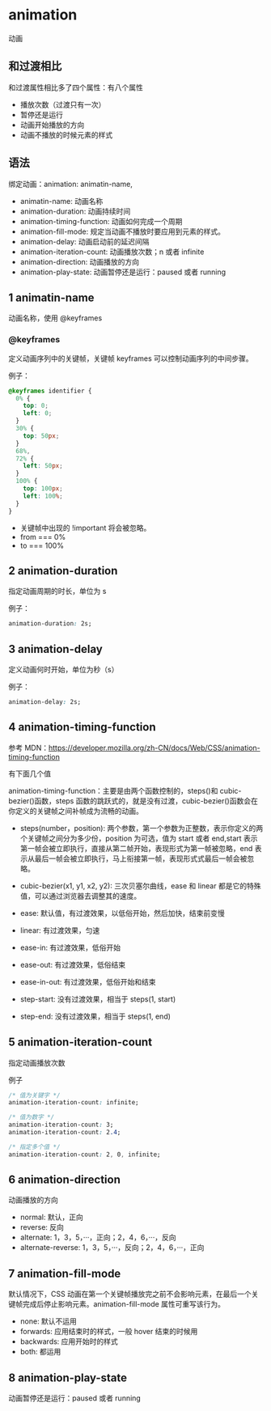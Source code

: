 # animation

动画

## 和过渡相比

和过渡属性相比多了四个属性：有八个属性

- 播放次数（过渡只有一次）
- 暂停还是运行
- 动画开始播放的方向
- 动画不播放的时候元素的样式

## 语法

绑定动画：animation: animatin-name,

- animatin-name: 动画名称
- animation-duration: 动画持续时间
- animation-timing-function: 动画如何完成一个周期
- animation-fill-mode: 规定当动画不播放时要应用到元素的样式。
- animation-delay: 动画启动前的延迟间隔
- animation-iteration-count: 动画播放次数；n 或者 infinite
- animation-direction: 动画播放的方向
- animation-play-state: 动画暂停还是运行：paused 或者 running

## 1 animatin-name

动画名称，使用 @keyframes

### @keyframes

定义动画序列中的关键帧，关键帧 keyframes 可以控制动画序列的中间步骤。

例子：

```css
@keyframes identifier {
  0% {
    top: 0;
    left: 0;
  }
  30% {
    top: 50px;
  }
  68%,
  72% {
    left: 50px;
  }
  100% {
    top: 100px;
    left: 100%;
  }
}
```

- 关键帧中出现的 !important 将会被忽略。
- from === 0%
- to === 100%

## 2 animation-duration

指定动画周期的时长，单位为 s

例子：

```css
animation-duration: 2s;
```

## 3 animation-delay

定义动画何时开始，单位为秒（s）

例子：

```css
animation-delay: 2s;
```

## 4 animation-timing-function

参考 MDN：https://developer.mozilla.org/zh-CN/docs/Web/CSS/animation-timing-function

有下面几个值

animation-timing-function：主要是由两个函数控制的，steps()和 cubic-bezier()函数，steps 函数的跳跃式的，就是没有过渡，cubic-bezier()函数会在你定义的关键帧之间补帧成为流畅的动画。

- steps(number，position): 两个参数，第一个参数为正整数，表示你定义的两个关键帧之间分为多少份，position 为可选，值为 start 或者 end,start 表示第一帧会被立即执行，直接从第二帧开始，表现形式为第一帧被忽略，end 表示从最后一帧会被立即执行，马上衔接第一帧，表现形式式最后一帧会被忽略。

- cubic-bezier(x1, y1, x2, y2): 三次贝塞尔曲线，ease 和 linear 都是它的特殊值，可以通过浏览器去调整其的速度。

- ease: 默认值，有过渡效果，以低俗开始，然后加快，结束前变慢
- linear: 有过渡效果，匀速
- ease-in: 有过渡效果，低俗开始
- ease-out: 有过渡效果，低俗结束
- ease-in-out: 有过渡效果，低俗开始和结束

- step-start: 没有过渡效果，相当于 steps(1, start)
- step-end: 没有过渡效果，相当于 steps(1, end)

## 5 animation-iteration-count

指定动画播放次数

例子

```css
/* 值为关键字 */
animation-iteration-count: infinite;

/* 值为数字 */
animation-iteration-count: 3;
animation-iteration-count: 2.4;

/* 指定多个值 */
animation-iteration-count: 2, 0, infinite;
```

## 6 animation-direction

动画播放的方向

- normal: 默认，正向
- reverse: 反向
- alternate: 1，3，5，···，正向；2，4，6，···，反向
- alternate-reverse: 1，3，5，···，反向；2，4，6，···，正向

## 7 animation-fill-mode

默认情况下，CSS 动画在第一个关键帧播放完之前不会影响元素，在最后一个关键帧完成后停止影响元素。animation-fill-mode 属性可重写该行为。

- none: 默认不运用
- forwards: 应用结束时的样式，一般 hover 结束的时候用
- backwards: 应用开始时的样式
- both: 都运用

## 8 animation-play-state

动画暂停还是运行：paused 或者 running
